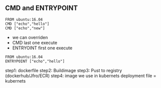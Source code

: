 ## CMD and ENTRYPOINT 
  ``` 
  FROM ubuntu:16.04
  CMD ["echo","hello"]
  CMD ["echo","new"]
  ```
  * we can overriden 
  * CMD last one execute
  * ENTRYOINT first one execute
  ```
  FROM ubuntu:16.04
  ENTRYPOINT ["echo","hello"]
  ```


  step1: dockerfile
  step2: Buildimage
  step3: Pust to registry (dockerhub/Jfro/ECR)
  step4: image we use in kubernets deployment file  = kubernets 
